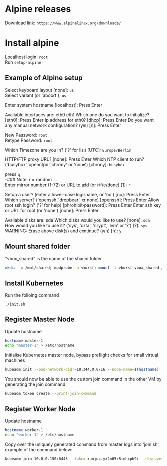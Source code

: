 # Alpine releases

Download link: `https://www.alpinelinux.org/downloads/`

# Install alpine
Localhost login: `root` \
Run `setup-alpine`

## Example of Alpine setup

Select keyboard layout [none]: `us` \
Select variant (or 'aboort'): `us` 

Enter system hostname [localhost]: Press Enter

Available interfaces are: eth0 eth1
Which one do you want to initialize? [eth0]: Press Enter
Ip address for eth0? [dhcp]: Press Enter
Do you want any manual network configuration? (y/n) [n]: Press Enter

New Password: `root` \
Retype Password: `root` 

Which Timezone are you in? ('?' for list) [UTC]: `Europe/Berlin`  

HTTP/FTP proxy URL? [none]: Press Enter
Which NTP client to run? ('busybox','openntpd','chrony' or 'none') [chrony]: `busybox`

press `q`\
-### Note: r = random \
Enter mirror number (1-72) or URL to add (or r/f/e/done) [1]: `r`

Setup a user? (enter a lower-case loginname, or 'no') [no]: Press Enter
Which server? ('openssh','dropbear', or none) [openssh]: Press Enter
Allow root ssh login? ('?' for help) [phrohibit-password]: Press Enter
Enter ssh key or URL for root (or 'none') [none]: Press Enter

Available disks are: sda
Which disks would you like to use? [none]: `sda` \
How would you like to use it? ('sys', 'data', 'crypt', 'lvm' or '?') [?]: `sys` \
WARNING: Erase above disk(s) and continue? (y/n) [n]: `y` 

## Mount shared folder
"vbox_shared" is the name of the shared folder
```sh
mkdir -p /mnt/shared; modprobe -a vboxsf; mount -t vboxsf vbox_shared /mnt/shared
```

## Install Kubernetes
Run the folloing command
```sh
./init.sh
```

## Register Master Node
Update hostname
```sh
hostname master-1
echo "master-1" > /etc/hostname
```
Initialise Kubernetes master node, bypass preflight checks for small virtual machines
```sh
kubeadm init --pod-network-cidr=10.244.0.0/16 --node-name=$(hostname) --ignore-preflight-errors=all
```
You should now be able to use the custom join command in the other VM by generating the join command
```sh
kubeadm token create --print-join-command
```

## Register Worker Node
Update hostname
```sh
hostname worker-1
echo "worker-1" > /etc/hostname
```
Copy over the uniquely generated command from master logs into 'join.sh', example of the command below:
```sh
kubeadm join 10.0.0.150:6443 --token xunjoc.yx2m65r8inhxph9i --discovery-token-ca-cert-hash sha256:e38dd277fe1143771dfe17261d9862e5313d1cdf3922ea86f8f73b6c0a515798
```

